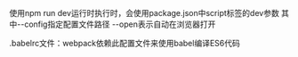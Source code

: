 使用npm run dev运行时执行时，会使用package.json中script标签的dev参数
其中--config指定配置文件路径  --open表示自动在浏览器打开

.babelrc文件：webpack依赖此配置文件来使用babel编译ES6代码
